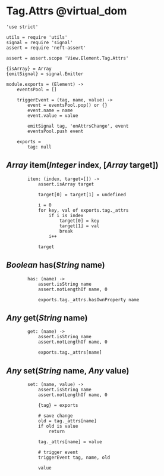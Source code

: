 Tag.Attrs @virtual_dom
======================

	'use strict'

	utils = require 'utils'
	signal = require 'signal'
	assert = require 'neft-assert'

	assert = assert.scope 'View.Element.Tag.Attrs'

	{isArray} = Array
	{emitSignal} = signal.Emitter

	module.exports = (Element) ->
		eventsPool = []

		triggerEvent = (tag, name, value) ->
			event = eventsPool.pop() or {}
			event.name = name
			event.value = value

			emitSignal tag, 'onAttrsChange', event
			eventsPool.push event

		exports =
			tag: null

*Array* item(*Integer* index, [*Array* target])
-----------------------------------------------

			item: (index, target=[]) ->
				assert.isArray target

				target[0] = target[1] = undefined

				i = 0
				for key, val of exports.tag._attrs
					if i is index
						target[0] = key
						target[1] = val
						break
					i++

				target

*Boolean* has(*String* name)
----------------------------

			has: (name) ->
				assert.isString name
				assert.notLengthOf name, 0

				exports.tag._attrs.hasOwnProperty name

*Any* get(*String* name)
------------------------

			get: (name) ->
				assert.isString name
				assert.notLengthOf name, 0

				exports.tag._attrs[name]

*Any* set(*String* name, *Any* value)
-------------------------------------

			set: (name, value) ->
				assert.isString name
				assert.notLengthOf name, 0

				{tag} = exports

				# save change
				old = tag._attrs[name]
				if old is value
					return

				tag._attrs[name] = value

				# trigger event
				triggerEvent tag, name, old

				value
